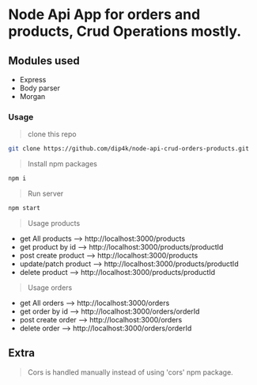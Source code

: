 # Node Api App for orders and products, Crud Operations mostly.

## Modules used

* Express
* Body parser
* Morgan

### Usage

> clone this repo

```bash
git clone https://github.com/dip4k/node-api-crud-orders-products.git
```

> Install npm packages

```bash
npm i
```

> Run server

```bash
npm start
```

> Usage products

* get All products --> http://localhost:3000/products
* get product by id --> http://localhost:3000/products/productId
* post create product --> http://localhost:3000/products
* update/patch product --> http://localhost:3000/products/productId
* delete product --> http://localhost:3000/products/productId

> Usage orders

* get All orders --> http://localhost:3000/orders
* get order by id --> http://localhost:3000/orders/orderId
* post create order --> http://localhost:3000/orders
* delete order --> http://localhost:3000/orders/orderId

## Extra

> Cors is handled manually instead of using 'cors' npm package.
